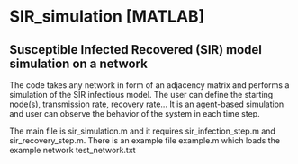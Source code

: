# SIR_simulation [MATLAB]
## Susceptible Infected Recovered (SIR) model simulation on a network
The code takes any network in form of an adjacency matrix and performs a simulation of the SIR infectious model. The user can define the starting node(s), transmission rate, recovery rate... It is an agent-based simulation and user can observe the behavior of the system in each time step.

The main file is sir_simulation.m and it requires sir_infection_step.m and sir_recovery_step.m. There is an example file example.m which loads the example network test_network.txt
